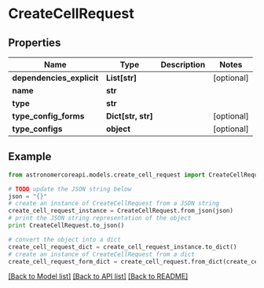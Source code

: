 # CreateCellRequest


## Properties
Name | Type | Description | Notes
------------ | ------------- | ------------- | -------------
**dependencies_explicit** | **List[str]** |  | [optional] 
**name** | **str** |  | 
**type** | **str** |  | 
**type_config_forms** | **Dict[str, str]** |  | [optional] 
**type_configs** | **object** |  | [optional] 

## Example

```python
from astronomercoreapi.models.create_cell_request import CreateCellRequest

# TODO update the JSON string below
json = "{}"
# create an instance of CreateCellRequest from a JSON string
create_cell_request_instance = CreateCellRequest.from_json(json)
# print the JSON string representation of the object
print CreateCellRequest.to_json()

# convert the object into a dict
create_cell_request_dict = create_cell_request_instance.to_dict()
# create an instance of CreateCellRequest from a dict
create_cell_request_form_dict = create_cell_request.from_dict(create_cell_request_dict)
```
[[Back to Model list]](../README.md#documentation-for-models) [[Back to API list]](../README.md#documentation-for-api-endpoints) [[Back to README]](../README.md)


